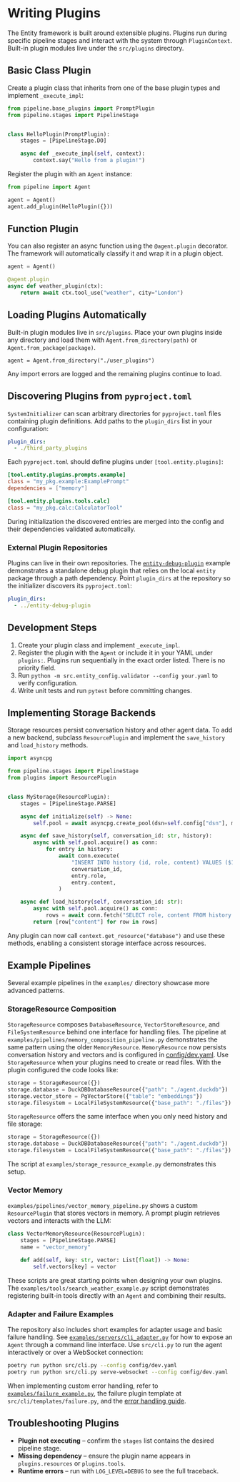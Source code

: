 # Writing Plugins

The Entity framework is built around extensible plugins. Plugins run during specific pipeline stages and interact with the system through `PluginContext`. Built-in plugin modules live under the `src/plugins` directory.

## Basic Class Plugin

Create a plugin class that inherits from one of the base plugin types and implement `_execute_impl`:

```python
from pipeline.base_plugins import PromptPlugin
from pipeline.stages import PipelineStage


class HelloPlugin(PromptPlugin):
    stages = [PipelineStage.DO]

    async def _execute_impl(self, context):
        context.say("Hello from a plugin!")
```

Register the plugin with an `Agent` instance:

```python
from pipeline import Agent

agent = Agent()
agent.add_plugin(HelloPlugin({}))
```

## Function Plugin

You can also register an async function using the `@agent.plugin` decorator. The framework will automatically classify it and wrap it in a plugin object.

```python
agent = Agent()

@agent.plugin
async def weather_plugin(ctx):
    return await ctx.tool_use("weather", city="London")
```

## Loading Plugins Automatically

Built-in plugin modules live in `src/plugins`. Place your own plugins inside any directory and load them with `Agent.from_directory(path)` or `Agent.from_package(package)`.

```
agent = Agent.from_directory("./user_plugins")
```

Any import errors are logged and the remaining plugins continue to load.

## Discovering Plugins from `pyproject.toml`

`SystemInitializer` can scan arbitrary directories for `pyproject.toml` files
containing plugin definitions. Add paths to the `plugin_dirs` list in your
configuration:

```yaml
plugin_dirs:
  - ./third_party_plugins
```

Each `pyproject.toml` should define plugins under `[tool.entity.plugins]`:

```toml
[tool.entity.plugins.prompts.example]
class = "my_pkg.example:ExamplePrompt"
dependencies = ["memory"]

[tool.entity.plugins.tools.calc]
class = "my_pkg.calc:CalculatorTool"
```

During initialization the discovered entries are merged into the config and
their dependencies validated automatically.

### External Plugin Repositories

Plugins can live in their own repositories. The
[`entity-debug-plugin`](https://github.com/Ladvien/entity-debug-plugin) example
demonstrates a standalone debug plugin that relies on the local `entity`
package through a path dependency. Point `plugin_dirs` at the repository so the
initializer discovers its `pyproject.toml`:

```yaml
plugin_dirs:
  - ../entity-debug-plugin
```

## Development Steps
1. Create your plugin class and implement `_execute_impl`.
2. Register the plugin with the `Agent` or include it in your YAML under `plugins:`.
   Plugins run sequentially in the exact order listed. There is no priority field.
3. Run `python -m src.entity_config.validator --config your.yaml` to verify configuration.
4. Write unit tests and run `pytest` before committing changes.

## Implementing Storage Backends

Storage resources persist conversation history and other agent data. To add a
new backend, subclass `ResourcePlugin` and implement the `save_history` and
`load_history` methods.

```python
import asyncpg

from pipeline.stages import PipelineStage
from plugins import ResourcePlugin


class MyStorage(ResourcePlugin):
    stages = [PipelineStage.PARSE]

    async def initialize(self) -> None:
        self.pool = await asyncpg.create_pool(dsn=self.config["dsn"], min_size=1, max_size=5)

    async def save_history(self, conversation_id: str, history):
        async with self.pool.acquire() as conn:
            for entry in history:
                await conn.execute(
                    "INSERT INTO history (id, role, content) VALUES ($1, $2, $3)",
                    conversation_id,
                    entry.role,
                    entry.content,
                )

    async def load_history(self, conversation_id: str):
        async with self.pool.acquire() as conn:
            rows = await conn.fetch("SELECT role, content FROM history WHERE id=$1", conversation_id)
        return [row["content"] for row in rows]
```

Any plugin can now call `context.get_resource("database")` and use these
methods, enabling a consistent storage interface across resources.



## Example Pipelines

Several example pipelines in the `examples/` directory showcase more advanced patterns.

### StorageResource Composition

`StorageResource` composes `DatabaseResource`, `VectorStoreResource`, and `FileSystemResource` behind one interface for handling files. The pipeline at `examples/pipelines/memory_composition_pipeline.py` demonstrates the same pattern using the older `MemoryResource`. `MemoryResource` now persists conversation history and vectors and is configured in [config/dev.yaml](../../config/dev.yaml). Use `StorageResource` when your plugins need to create or read files. With the plugin configured the code looks like:

```python
storage = StorageResource({})
storage.database = DuckDBDatabaseResource({"path": "./agent.duckdb"})
storage.vector_store = PgVectorStore({"table": "embeddings"})
storage.filesystem = LocalFileSystemResource({"base_path": "./files"})
```

`StorageResource` offers the same interface when you only need history and file storage:

```python
storage = StorageResource({})
storage.database = DuckDBDatabaseResource({"path": "./agent.duckdb"})
storage.filesystem = LocalFileSystemResource({"base_path": "./files"})
```
The script at `examples/storage_resource_example.py` demonstrates this setup.

### Vector Memory

`examples/pipelines/vector_memory_pipeline.py` shows a custom `ResourcePlugin` that stores vectors in memory. A prompt plugin retrieves vectors and interacts with the LLM:

```python
class VectorMemoryResource(ResourcePlugin):
    stages = [PipelineStage.PARSE]
    name = "vector_memory"

    def add(self, key: str, vector: List[float]) -> None:
        self.vectors[key] = vector
```

These scripts are great starting points when designing your own plugins.
The `examples/tools/search_weather_example.py` script demonstrates
registering built-in tools directly with an `Agent` and combining their
results.

### Adapter and Failure Examples

The repository also includes short examples for adapter usage and basic
failure handling. See [`examples/servers/cli_adapter.py`](../../examples/servers/cli_adapter.py)
for how to expose an `Agent` through a command line interface. Use `src/cli.py`
to run the agent interactively or over a WebSocket connection:

```bash
poetry run python src/cli.py --config config/dev.yaml
poetry run python src/cli.py serve-websocket --config config/dev.yaml
```

When implementing custom error handling, refer to
[`examples/failure_example.py`](../../examples/failure_example.py),
the failure plugin template at `src/cli/templates/failure.py`,
and the [error handling guide](error_handling.md).

## Troubleshooting Plugins
- **Plugin not executing** – confirm the `stages` list contains the desired pipeline stage.
- **Missing dependency** – ensure the plugin name appears in `plugins.resources` or `plugins.tools`.
- **Runtime errors** – run with `LOG_LEVEL=DEBUG` to see the full traceback.


